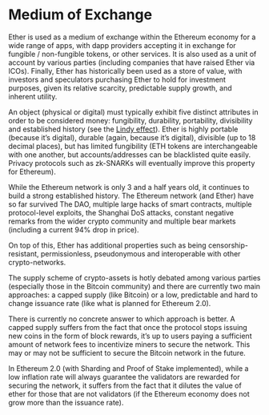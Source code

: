# Medium of Exchange

Ether is used as a medium of exchange within the Ethereum economy for a wide range of apps, with dapp providers accepting it in exchange for fungible / non-fungible tokens, or other services. It is also used as a unit of account by various parties (including companies that have raised Ether via ICOs). Finally, Ether has historically been used as a store of value, with investors and speculators purchasing Ether to hold for investment purposes, given its relative scarcity, predictable supply growth, and inherent utility.

An object (physical or digital) must typically exhibit five distinct attributes in order to be considered money: fungibility, durability, portability, divisibility and established history (see the [Lindy effect](https://en.wikipedia.org/wiki/Lindy_effect)).
Ether is highly portable (because it’s digital), durable (again, because it’s digital), divisible (up to 18 decimal places), but has limited fungibility (ETH tokens are interchangeable with one another, but accounts/addresses can be blacklisted quite easily. Privacy protocols such as zk-SNARKs will eventually improve this property for Ethereum).

While the Ethereum network is only 3 and a half years old, it continues to build a strong established history. The Ethereum network (and Ether) have so far survived The DAO, multiple large hacks of smart contracts, multiple protocol-level exploits, the Shanghai DoS attacks, constant negative remarks from the wider crypto community and multiple bear markets (including a current 94% drop in price).

On top of this, Ether has additional properties such as being censorship-resistant, permissionless, pseudonymous and interoperable with other crypto-networks.

The supply scheme of crypto-assets is hotly debated among various parties (especially those in the Bitcoin community) and there are currently two main approaches: a capped supply (like Bitcoin) or a low, predictable and hard to change issuance rate (like what is planned for Ethereum 2.0).

There is currently no concrete answer to which approach is better. A capped supply suffers from the fact that once the protocol stops issuing new coins in the form of block rewards, it’s up to users paying a sufficient amount of network fees to incentivize miners to secure the network. This may or may not be sufficient to secure the Bitcoin network in the future.

In Ethereum 2.0 (with Sharding and Proof of Stake implemented), while a low inflation rate will always guarantee the validators are rewarded for securing the network, it suffers from the fact that it dilutes the value of ether for those that are not validators (if the Ethereum economy does not grow more than the issuance rate).
